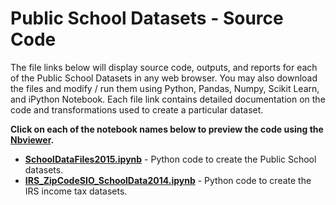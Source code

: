 # Public School Datasets - Source Code
The file links below will display source code, outputs, and reports for each of the Public School Datasets in any web browser.  You may also download the files and modify / run them using Python, Pandas, Numpy, Scikit Learn, and iPython Notebook.  Each file link contains detailed documentation on the code and transformations used to create a particular dataset.     

**Click on each of the notebook names below to preview the code using the [Nbviewer](nbviewer.jupyter.org).**

* [**SchoolDataFiles2015.ipynb**](http://nbviewer.jupyter.org/github/jakemdrew/EducationDataNC/blob/master/2015/School%20Datasets/Source%20Code/SchoolDataFiles2015.ipynb) - Python code to create the Public School datasets. 
* [**IRS_ZipCodeSIO_SchoolData2014.ipynb**](http://nbviewer.jupyter.org/github/jakemdrew/EducationDataNC/blob/master/2017/School%20Datasets/Source%20Code/IRS_ZipCodeSIO_SchoolData2014.ipynb) - Python code to create the IRS income tax datasets. 